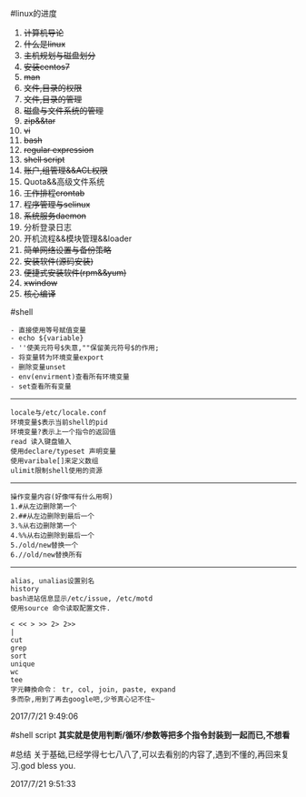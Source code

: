 #linux的进度
1. <del>计算机导论<del>
2. <del>什么是linux<del>
3. <del>主机规划与磁盘划分<del>
4. <del>安装centos7<del>
5. <del>man<del>
6. <del>文件,目录的权限<del>
7. <del>文件,目录的管理<del>
8. <del>磁盘与文件系统的管理<del>
9. <del>zip&&tar<del>
10. <del>vi<del>
11. <del>bash<del>
12. <del>regular expression<del>
13. <del>shell script<del>
14. <del>账户,组管理&&ACL权限<del>
15. Quota&&高级文件系统
16. <del>工作排程crontab<del>
17. <del>程序管理与selinux<del>
18. <del>系统服务daemon<del>
19. 分析登录日志
20. 开机流程&&模块管理&&loader
21. <del>简单网络设置与备份策略<del>
22. <del>安装软件(源码安装)<del>
23. <del>便捷式安装软件(rpm&&yum)<del>
24. <del>xwindow<del>
25. <del>核心编译<del>

#shell



	- 直接使用等号赋值变量
	- echo ${variable}
	- ''使美元符号$失意,""保留美元符号$的作用;
	- 将变量转为环境变量export 
	- 删除变量unset 
	- env(envirment)查看所有环境变量
	- set查看所有变量
	


----------
	
	locale与/etc/locale.conf
	环境变量$表示当前shell的pid
	环境变量?表示上一个指令的返回值
	read 读入键盘输入
	使用declare/typeset 声明变量
	使用varibale[]来定义数组
	ulimit限制shell使用的资源
	

----------

	操作变量内容(好像咩有什么用啊)
	1.#从左边删除第一个
	2.##从左边删除到最后一个
	3.%从右边删除第一个
	4.%%从右边删除到最后一个
	5./old/new替换一个
	6.//old/new替换所有

----------

	alias, unalias设置别名
	history
	bash进站信息显示/etc/issue, /etc/motd
	使用source 命令读取配置文件.

	< << > >> 2> 2>>
 	| 
	cut
	grep
	sort
	unique
	wc
	tee
	字元轉換命令： tr, col, join, paste, expand
	多而杂,用到了再去google吧,少爷真心记不住~

2017/7/21 9:49:06 

#shell script
**其实就是使用判断/循环/参数等把多个指令封装到一起而已,不想看**


#总结
关于基础,已经学得七七八八了,可以去看别的内容了,遇到不懂的,再回来复习.god bless you.

2017/7/21 9:51:33 



